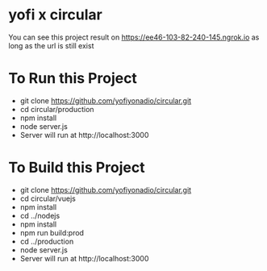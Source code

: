 # yofi x circular

You can see this project result on https://ee46-103-82-240-145.ngrok.io as long as the url is still exist

# To Run this Project
- git clone https://github.com/yofiyonadio/circular.git
- cd circular/production
- npm install
- node server.js
- Server will run at http://localhost:3000

# To Build this Project
- git clone https://github.com/yofiyonadio/circular.git
- cd circular/vuejs
- npm install
- cd ../nodejs
- npm install
- npm run build:prod
- cd ../production
- node server.js
- Server will run at http://localhost:3000




